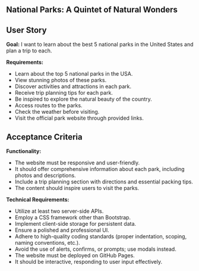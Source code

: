 ## National Parks: A Quintet of Natural Wonders

## User Story

**Goal:**
I want to learn about the best 5 national parks in the United States and plan a trip to each.

**Requirements:**
- Learn about the top 5 national parks in the USA.
- View stunning photos of these parks.
- Discover activities and attractions in each park.
- Receive trip planning tips for each park.
- Be inspired to explore the natural beauty of the country.
- Access routes to the parks.
- Check the weather before visiting.
- Visit the official park website through provided links.

## Acceptance Criteria

**Functionality:**
- The website must be responsive and user-friendly.
- It should offer comprehensive information about each park, including photos and descriptions.
- Include a trip planning section with directions and essential packing tips.
- The content should inspire users to visit the parks.

**Technical Requirements:**
- Utilize at least two server-side APIs.
- Employ a CSS framework other than Bootstrap.
- Implement client-side storage for persistent data.
- Ensure a polished and professional UI.
- Adhere to high-quality coding standards (proper indentation, scoping, naming conventions, etc.).
- Avoid the use of alerts, confirms, or prompts; use modals instead.
- The website must be deployed on GitHub Pages.
- It should be interactive, responding to user input effectively.

